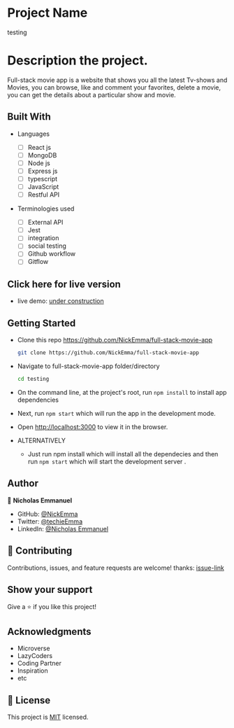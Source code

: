 # Project Name

testing

# Description the project.

Full-stack movie app is a website that shows you all the latest Tv-shows and Movies, you can browse, like and comment your favorites, delete a movie, you can get the details about a particular show and movie.

## Built With

- Languages

  - [ ] React js
  - [ ] MongoDB
  - [ ] Node js
  - [ ] Express js
  - [ ] typescript
  - [ ] JavaScript
  - [ ] Restful API

- Terminologies used
  - [ ] External API
  - [ ] Jest
  - [ ] integration
  - [ ] social testing
  - [ ] Github workflow
  - [ ] Gitflow

## Click here for live version

- live demo: [under construction]()

## Getting Started

- Clone this repo <https://github.com/NickEmma/full-stack-movie-app>

  ```bash
  git clone https://github.com/NickEmma/full-stack-movie-app
  ```

- Navigate to full-stack-movie-app folder/directory

  ```bash
  cd testing
  ```

- On the command line, at the project's root, run `npm install` to install app dependencies

- Next, run `npm start` which will run the app in the development mode.

- Open [http://localhost:3000](http://localhost:3000) to view it in the browser.

- ALTERNATIVELY

  - Just run npm install which will install all the dependecies and then run `npm start` which will start the development server .

## Author

👤 **Nicholas Emmanuel**

- GitHub: [@NickEmma](https://github.com/NickEmma)
- Twitter: [@techieEmma](https://twitter.com/techieEmma)
- LinkedIn: [@Nicholas Emmanuel](https://www.linkedin.com/in/techieemma/)

## 🤝 Contributing

Contributions, issues, and feature requests are welcome!
thanks: [issue-link](https://github.com/NickEmma/full-stack-movie-app/issues)

## Show your support

Give a ⭐️ if you like this project!

## Acknowledgments

- Microverse
- LazyCoders
- Coding Partner
- Inspiration
- etc

## 📝 License

This project is [MIT](./LICENSE) licensed.
